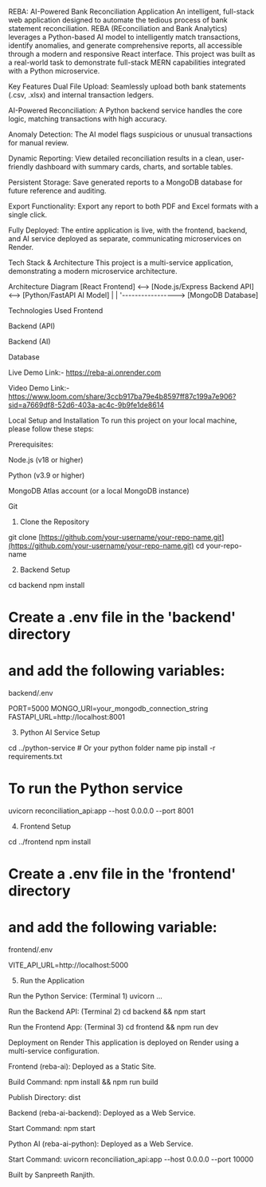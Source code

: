 REBA: AI-Powered Bank Reconciliation Application
An intelligent, full-stack web application designed to automate the tedious process of bank statement reconciliation. REBA (REconciliation and Bank Analytics) leverages a Python-based AI model to intelligently match transactions, identify anomalies, and generate comprehensive reports, all accessible through a modern and responsive React interface. This project was built as a real-world task to demonstrate full-stack MERN capabilities integrated with a Python microservice.

Key Features
Dual File Upload: Seamlessly upload both bank statements (.csv, .xlsx) and internal transaction ledgers.

AI-Powered Reconciliation: A Python backend service handles the core logic, matching transactions with high accuracy.

Anomaly Detection: The AI model flags suspicious or unusual transactions for manual review.

Dynamic Reporting: View detailed reconciliation results in a clean, user-friendly dashboard with summary cards, charts, and sortable tables.

Persistent Storage: Save generated reports to a MongoDB database for future reference and auditing.

Export Functionality: Export any report to both PDF and Excel formats with a single click.

Fully Deployed: The entire application is live, with the frontend, backend, and AI service deployed as separate, communicating microservices on Render.

Tech Stack & Architecture
This project is a multi-service application, demonstrating a modern microservice architecture.

Architecture Diagram
[React Frontend] <--> [Node.js/Express Backend API] <--> [Python/FastAPI AI Model]
       |                        |
       '-----------------> [MongoDB Database]

Technologies Used
Frontend

Backend (API)

Backend (AI)

Database

Live Demo Link:-
https://reba-ai.onrender.com

Video Demo Link:-
https://www.loom.com/share/3ccb917ba79e4b8597ff87c199a7e906?sid=a7669df8-52d6-403a-ac4c-9b9fe1de8614

Local Setup and Installation
To run this project on your local machine, please follow these steps:

Prerequisites:

Node.js (v18 or higher)

Python (v3.9 or higher)

MongoDB Atlas account (or a local MongoDB instance)

Git

1. Clone the Repository

git clone [https://github.com/your-username/your-repo-name.git](https://github.com/your-username/your-repo-name.git)
cd your-repo-name

2. Backend Setup

cd backend
npm install

# Create a .env file in the 'backend' directory
# and add the following variables:

backend/.env

PORT=5000
MONGO_URI=your_mongodb_connection_string
FASTAPI_URL=http://localhost:8001

3. Python AI Service Setup

cd ../python-service # Or your python folder name
pip install -r requirements.txt

# To run the Python service
uvicorn reconciliation_api:app --host 0.0.0.0 --port 8001

4. Frontend Setup

cd ../frontend
npm install

# Create a .env file in the 'frontend' directory
# and add the following variable:

frontend/.env

VITE_API_URL=http://localhost:5000

5. Run the Application

Run the Python Service: (Terminal 1) uvicorn ...

Run the Backend API: (Terminal 2) cd backend && npm start

Run the Frontend App: (Terminal 3) cd frontend && npm run dev

Deployment on Render
This application is deployed on Render using a multi-service configuration.

Frontend (reba-ai): Deployed as a Static Site.

Build Command: npm install && npm run build

Publish Directory: dist

Backend (reba-ai-backend): Deployed as a Web Service.

Start Command: npm start

Python AI (reba-ai-python): Deployed as a Web Service.

Start Command: uvicorn reconciliation_api:app --host 0.0.0.0 --port 10000

Built by Sanpreeth Ranjith.
